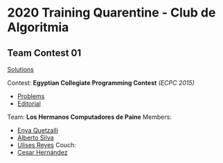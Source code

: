 # 2020 Training Quarentine - Club de Algoritmia
## Team Contest 01 
[Solutions](https://github.com/equetzal/competitiveProgramming/tree/master/Cuarentena%20de%20Entrenamiento%202020/team01)

Contest: **Egyptian Collegiate Programming Contest** *(ECPC 2015)*
- [Problems](https://codeforces.com/gym/100814)
- [Editorial](https://codeforces.com/blog/entry/21567)

Team: **Los Hermanos Computadores de Paine**
Members:
- [Enya Quetzalli](https://github.com/equetzal/)
- [Alberto Silva](https://github.com/albertosilva123)
- [Ulises Reyes](https://github.com/shadowmimo)
Couch:
- [Cesar Hernández](https://github.com/Rasec09) 
